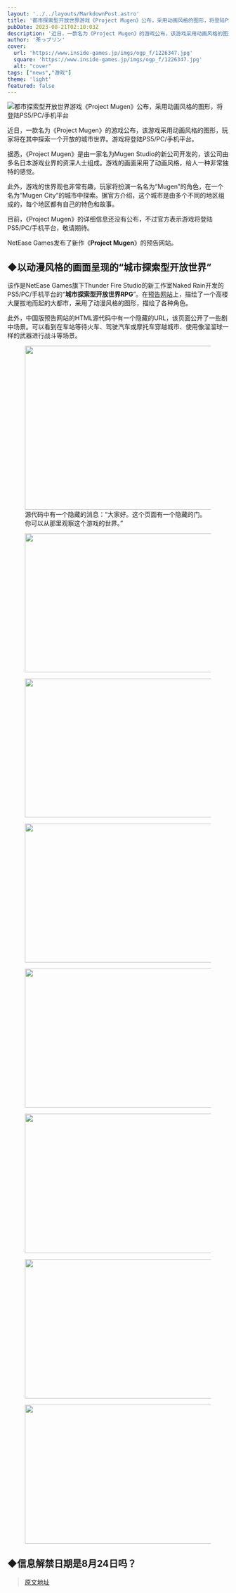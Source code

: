 ```yaml
---
layout: '../../layouts/MarkdownPost.astro'
title: '都市探索型开放世界游戏《Project Mugen》公布，采用动画风格的图形，将登陆PS5/PC/手机平台'
pubDate: 2023-08-21T02:10:03Z
description: '近日，一款名为《Project Mugen》的游戏公布，该游戏采用动画风格的图形，玩家将在其中探索一个开放的城市世界。游戏将登陆PS5/PC/手机平台。'
author: '茶っプリン'
cover:
  url: 'https://www.inside-games.jp/imgs/ogp_f/1226347.jpg'
  square: 'https://www.inside-games.jp/imgs/ogp_f/1226347.jpg'
  alt: "cover"
tags: ["news","游戏"]
theme: 'light'
featured: false
---
```


![都市探索型开放世界游戏《Project Mugen》公布，采用动画风格的图形，将登陆PS5/PC/手机平台](https://www.inside-games.jp/imgs/ogp_f/1226347.jpg)

近日，一款名为《Project Mugen》的游戏公布，该游戏采用动画风格的图形，玩家将在其中探索一个开放的城市世界。游戏将登陆PS5/PC/手机平台。

据悉，《Project Mugen》是由一家名为Mugen Studio的新公司开发的，该公司由多名日本游戏业界的资深人士组成。游戏的画面采用了动画风格，给人一种非常独特的感觉。

此外，游戏的世界观也非常有趣，玩家将扮演一名名为“Mugen”的角色，在一个名为“Mugen City”的城市中探索。据官方介绍，这个城市是由多个不同的地区组成的，每个地区都有自己的特色和故事。

目前，《Project Mugen》的详细信息还没有公布，不过官方表示游戏将登陆PS5/PC/手机平台，敬请期待。

</h2><p>NetEase Games发布了新作《<b>Project Mugen</b>》的预告网站。</p><h2>◆以动漫风格的画面呈现的“城市探索型开放世界”</h2><p>该作是NetEase Games旗下Thunder Fire Studio的新工作室Naked Rain开发的PS5/PC/手机平台的“<b>城市探索型开放世界RPG</b>”。在<a target="_blank" rel="noopener noreferrer nofollow" href="https://www.projectmugen.com/concept/jp/#/">预告网站</a>上，描绘了一个高楼大厦拔地而起的大都市，采用了动漫风格的图形，描绘了各种角色。</p><p>此外，中国版预告网站的HTML源代码中有一个隐藏的URL，该页面公开了一些剧中场景。可以看到在车站等待火车、驾驶汽车或摩托车穿越城市、使用像溜溜球一样的武器进行战斗等场景。</p><figure class="ctms-editor-image"><img src="https://www.inside-games.jp/imgs/zoom/1226362.png" class="inline-article-image" width="640" height="373"><figcaption>源代码中有一个隐藏的消息：“大家好。这个页面有一个隐藏的门。你可以从那里观察这个游戏的世界。”</figcaption></figure><figure class="ctms-editor-image"><img src="https://www.inside-games.jp/imgs/zoom/1226340.jpg" class="inline-article-image" width="562" height="316"></figure><figure class="ctms-editor-image"><img src="https://www.inside-games.jp/imgs/zoom/1226341.jpg" class="inline-article-image" width="562" height="316"></figure><figure class="ctms-editor-image"><img src="https://www.inside-games.jp/imgs/zoom/1226342.jpg" class="inline-article-image" width="562" height="316"></figure><figure class="ctms-editor-image"><img src="https://www.inside-games.jp/imgs/zoom/1226343.jpg" class="inline-article-image" width="562" height="316"></figure><figure class="ctms-editor-image"><img src="https://www.inside-games.jp/imgs/zoom/1226344.jpg" class="inline-article-image" width="562" height="317"></figure><figure class="ctms-editor-image"><img src="https://www.inside-games.jp/imgs/zoom/1226345.jpg" class="inline-article-image" width="562" height="317"></figure><figure class="ctms-editor-image"><img src="https://www.inside-games.jp/imgs/zoom/1226346.jpg" class="inline-article-image" width="562" height="316"></figure><h2>◆信息解禁日期是8月24日吗？</h2>

>[原文地址](https://www.inside-games.jp/article/2023/08/21/147959.html)  